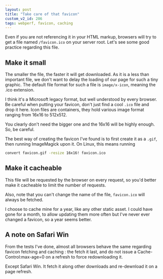 ```yaml
---
layout: post
title: "Take care of that favicon"
custom_v2_id: 286
tags: webperf, favicon, caching
---
```


Even if you are not referencing it in your HTML markup, browsers will try to
get a file named `/favicon.ico` on your server root. Let's see some good
practice regarding this file.

## Make it small

The smaller the file, the faster it will get downloaded. As it is a less than
important file, we don't want to delay the loading of our page for such a tiny
graphic. The default file format for such a file is `image/x-icon`, meaning
the .ico extension.

I think it's a Microsoft legacy format, but well understood by every browser.
Be careful when putting your favicon, don't just find a cool `.ico` file and
drop it here. Icon files are containers, they hold various image format
ranging from 16x16 to 512x512.

You clearly don't need the bigger one and the 16x16 will be highly enough. So,
be careful.

The best way of creating the favicon I've found is to first create it as a
`.gif`, then running ImageMagick upon it. On Linux, this means running


```sh
convert favicon.gif -resize 16x16! favicon.ico
```

## Make it cacheable

This file will be requested by the browser on every request, so you'd better
make it cacheable to limit the number of requests.

Also, note that you can't change the name of the file, `favicon.ico` will
always be fetched.

I choose to cache mine for a year, like any other static asset. I could have
gone for a month, to allow updating them more often but I've never ever
changed a favicon, so a year seems better.

## A note on Safari Win

From the tests I've done, almost all browsers behave the same regarding
favicon fetching and caching : the fetch it last, and do not issue a Cache-
Control:max-age=0 on a refresh to force redownloading it.

Except Safari Win. It fetch it along other downloads and re-dewnload it on a
page refresh.
